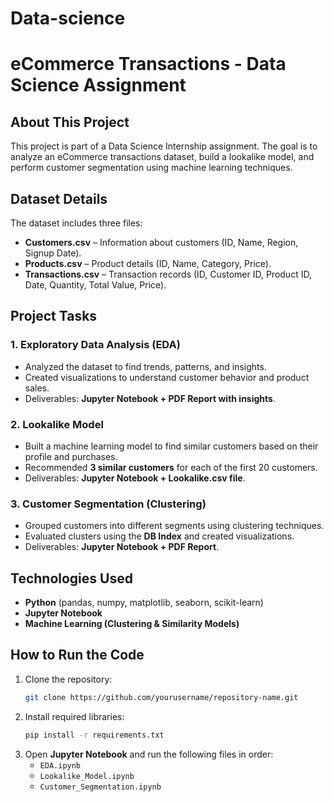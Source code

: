 # Data-science

# **eCommerce Transactions - Data Science Assignment**  

## **About This Project**  
This project is part of a Data Science Internship assignment. The goal is to analyze an eCommerce transactions dataset, build a lookalike model, and perform customer segmentation using machine learning techniques.  

## **Dataset Details**  
The dataset includes three files:  
- **Customers.csv** – Information about customers (ID, Name, Region, Signup Date).  
- **Products.csv** – Product details (ID, Name, Category, Price).  
- **Transactions.csv** – Transaction records (ID, Customer ID, Product ID, Date, Quantity, Total Value, Price).  

## **Project Tasks**  
### **1. Exploratory Data Analysis (EDA)**  
- Analyzed the dataset to find trends, patterns, and insights.  
- Created visualizations to understand customer behavior and product sales.  
- Deliverables: **Jupyter Notebook + PDF Report with insights**.  

### **2. Lookalike Model**  
- Built a machine learning model to find similar customers based on their profile and purchases.  
- Recommended **3 similar customers** for each of the first 20 customers.  
- Deliverables: **Jupyter Notebook + Lookalike.csv file**.  

### **3. Customer Segmentation (Clustering)**  
- Grouped customers into different segments using clustering techniques.  
- Evaluated clusters using the **DB Index** and created visualizations.  
- Deliverables: **Jupyter Notebook + PDF Report**.  

## **Technologies Used**  
- **Python** (pandas, numpy, matplotlib, seaborn, scikit-learn)  
- **Jupyter Notebook**  
- **Machine Learning (Clustering & Similarity Models)**  

## **How to Run the Code**  
1. Clone the repository:  
   ```bash
   git clone https://github.com/yourusername/repository-name.git
   ```  
2. Install required libraries:  
   ```bash
   pip install -r requirements.txt
   ```  
3. Open **Jupyter Notebook** and run the following files in order:  
   - `EDA.ipynb`  
   - `Lookalike_Model.ipynb`  
   - `Customer_Segmentation.ipynb` 

